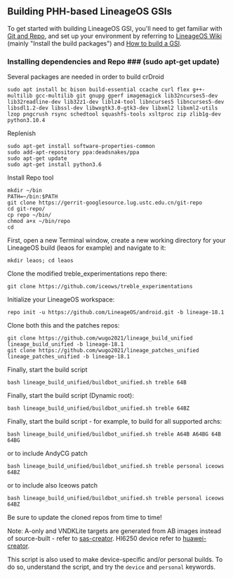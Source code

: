 
## Building PHH-based LineageOS GSIs ##

To get started with building LineageOS GSI, you'll need to get familiar with [Git and Repo](https://source.android.com/source/using-repo.html), and set up your environment by referring to [LineageOS Wiki](https://wiki.lineageos.org/devices/redfin/build) (mainly "Install the build packages") and [How to build a GSI](https://github.com/phhusson/treble_experimentations/wiki/How-to-build-a-GSI%3F).
 ### Installing dependencies and Repo ### (sudo apt-get update)

Several packages are needed in order to build crDroid
```
sudo apt install bc bison build-essential ccache curl flex g++-multilib gcc-multilib git gnupg gperf imagemagick lib32ncurses5-dev lib32readline-dev lib32z1-dev liblz4-tool libncurses5 libncurses5-dev libsdl1.2-dev libssl-dev libwxgtk3.0-gtk3-dev libxml2 libxml2-utils lzop pngcrush rsync schedtool squashfs-tools xsltproc zip zlib1g-dev python3.10.4
```
Replenish
```
sudo apt-get install software-properties-common
sudo add-apt-repository ppa:deadsnakes/ppa
sudo apt-get update
sudo apt-get install python3.6
```
Install Repo tool
```
mkdir ~/bin
PATH=~/bin:$PATH
git clone https://gerrit-googlesource.lug.ustc.edu.cn/git-repo
cd git-repo/
cp repo ~/bin/
chmod a+x ~/bin/repo
cd
```

First, open a new Terminal window, create a new working directory for your LineageOS build (leaos for example) and navigate to it:

    mkdir leaos; cd leaos
    
Clone the modified treble_experimentations repo there:

    git clone https://github.com/iceows/treble_experimentations

Initialize your LineageOS workspace:

    repo init -u https://github.com/LineageOS/android.git -b lineage-18.1

Clone both this and the patches repos:

    git clone https://github.com/wugo2021/lineage_build_unified lineage_build_unified -b lineage-18.1
    git clone https://github.com/wugo2021/lineage_patches_unified lineage_patches_unified -b lineage-18.1

Finally, start the build script

    bash lineage_build_unified/buildbot_unified.sh treble 64B

Finally, start the build script (Dynamic root):

    bash lineage_build_unified/buildbot_unified.sh treble 64BZ
    
Finally, start the build script - for example, to build for all supported archs:

    bash lineage_build_unified/buildbot_unified.sh treble A64B A64BG 64B 64BG
    
or to include AndyCG patch

    bash lineage_build_unified/buildbot_unified.sh treble personal iceows 64BZ

or to include also Iceows patch

    bash lineage_build_unified/buildbot_unified.sh treble personal iceows 64BZ

Be sure to update the cloned repos from time to time!


Note: A-only and VNDKLite targets are generated from AB images instead of source-built - refer to [sas-creator](https://github.com/wugo2021/sas-creator). HI6250 device refer to [huawei-creator](https://github.com/wugo2021/huawei-creator).


This script is also used to make device-specific and/or personal builds. To do so, understand the script, and try the `device` and `personal` keywords.
